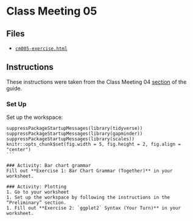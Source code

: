 # Class Meeting 05

## Files
* [`cm005-exercise.html`](https://dy-lin.github.io/STAT545-participation/cm005/cm005-exercise.html)

## Instructions
These instructions were taken from the Class Meeting 04 [section](https://stat545guidebook.netlify.com/intro-to-plotting-with-ggplot2-part-i.html) of the guide.

### Set Up
Set up the workspace:
````
suppressPackageStartupMessages(library(tidyverse))
suppressPackageStartupMessages(library(gapminder))
suppressPackageStartupMessages(library(scales))
knitr::opts_chunk$set(fig.width = 5, fig.height = 2, fig.align = "center")
```

### Activity: Bar chart grammar
Fill out **Exercise 1: Bar Chart Grammar (Together)** in your worksheet.

### Activity: Plotting
1. Go to your worksheet
1. Set up the workspace by following the instructions in the “Preliminary” section.
1. Fill out **Exercise 2: `ggplot2` Syntax (Your Turn)** in your worksheet.
